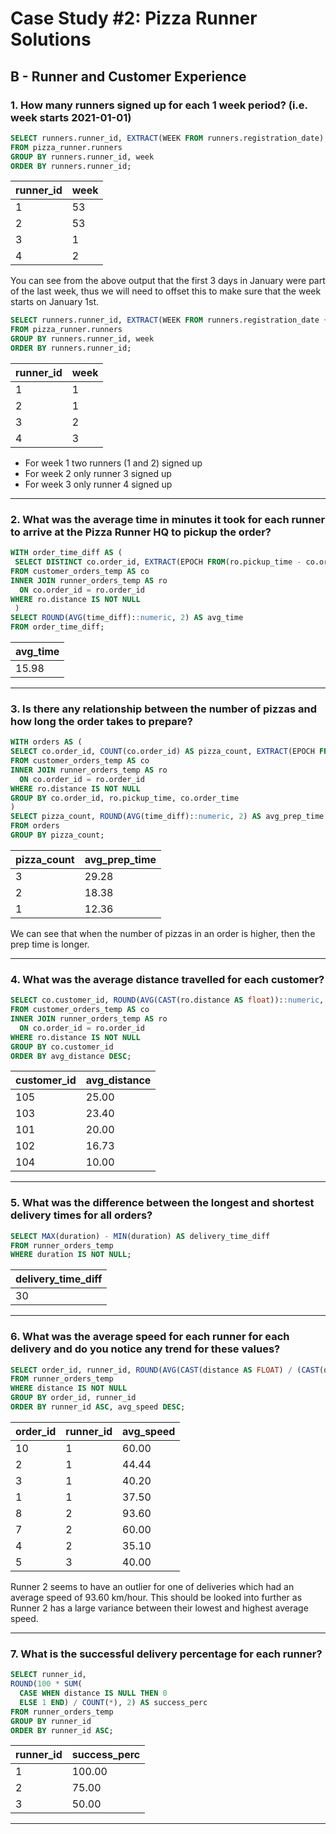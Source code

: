 # Case Study #2: Pizza Runner Solutions 
## B - Runner and Customer Experience

### 1. How many runners signed up for each 1 week period? (i.e. week starts 2021-01-01)

```SQL
SELECT runners.runner_id, EXTRACT(WEEK FROM runners.registration_date) AS week
FROM pizza_runner.runners
GROUP BY runners.runner_id, week
ORDER BY runners.runner_id;
```

| runner_id | week |
| --------- | ---- |
| 1         | 53   |
| 2         | 53   |
| 3         | 1    |
| 4         | 2    |

You can see from the above output that the first 3 days in January were part of the last week, thus we will need to offset this to make sure that the week starts on January 1st. 

```SQL
SELECT runners.runner_id, EXTRACT(WEEK FROM runners.registration_date + 3) AS week
FROM pizza_runner.runners
GROUP BY runners.runner_id, week
ORDER BY runners.runner_id;
```

| runner_id | week |
| --------- | ---- |
| 1         | 1    |
| 2         | 1    |
| 3         | 2    |
| 4         | 3    |

- For week 1 two runners (1 and 2) signed up
- For week 2 only runner 3 signed up
- For week 3 only runner 4 signed up

---

### 2. What was the average time in minutes it took for each runner to arrive at the Pizza Runner HQ to pickup the order?

```SQL
WITH order_time_diff AS (
 SELECT DISTINCT co.order_id, EXTRACT(EPOCH FROM(ro.pickup_time - co.order_time))/60 AS time_diff 
FROM customer_orders_temp AS co
INNER JOIN runner_orders_temp AS ro 
  ON co.order_id = ro.order_id
WHERE ro.distance IS NOT NULL
 )
SELECT ROUND(AVG(time_diff)::numeric, 2) AS avg_time
FROM order_time_diff;
```

| avg_time |
| -------- |
| 15.98    |

---

### 3. Is there any relationship between the number of pizzas and how long the order takes to prepare?

```SQL
WITH orders AS (
SELECT co.order_id, COUNT(co.order_id) AS pizza_count, EXTRACT(EPOCH FROM (ro.pickup_time -co.order_time)) / 60 AS time_diff 
FROM customer_orders_temp AS co
INNER JOIN runner_orders_temp AS ro 
  ON co.order_id = ro.order_id
WHERE ro.distance IS NOT NULL
GROUP BY co.order_id, ro.pickup_time, co.order_time
)
SELECT pizza_count, ROUND(AVG(time_diff)::numeric, 2) AS avg_prep_time
FROM orders
GROUP BY pizza_count;
```

| pizza_count | avg_prep_time |
| ----------- | ------------- |
| 3           | 29.28         |
| 2           | 18.38         |
| 1           | 12.36         |

We can see that when the number of pizzas in an order is higher, then the prep time is longer.

---
### 4. What was the average distance travelled for each customer?

```SQL
SELECT co.customer_id, ROUND(AVG(CAST(ro.distance AS float))::numeric, 2) AS avg_distance
FROM customer_orders_temp AS co
INNER JOIN runner_orders_temp AS ro
  ON co.order_id = ro.order_id
WHERE ro.distance IS NOT NULL
GROUP BY co.customer_id
ORDER BY avg_distance DESC;
```

| customer_id | avg_distance |
| ----------- | ------------ |
| 105         | 25.00        |
| 103         | 23.40        |
| 101         | 20.00        |
| 102         | 16.73        |
| 104         | 10.00        |

---
### 5. What was the difference between the longest and shortest delivery times for all orders?

```SQL
SELECT MAX(duration) - MIN(duration) AS delivery_time_diff
FROM runner_orders_temp
WHERE duration IS NOT NULL;
```

| delivery_time_diff |
| ------------------ |
| 30                 |

---
### 6. What was the average speed for each runner for each delivery and do you notice any trend for these values?

```SQL
SELECT order_id, runner_id, ROUND(AVG(CAST(distance AS FLOAT) / (CAST(duration AS FLOAT)/60))::numeric, 2) AS avg_speed
FROM runner_orders_temp
WHERE distance IS NOT NULL
GROUP BY order_id, runner_id
ORDER BY runner_id ASC, avg_speed DESC;
```

| order_id | runner_id | avg_speed |
| -------- | --------- | --------- |
| 10       | 1         | 60.00     |
| 2        | 1         | 44.44     |
| 3        | 1         | 40.20     |
| 1        | 1         | 37.50     |
| 8        | 2         | 93.60     |
| 7        | 2         | 60.00     |
| 4        | 2         | 35.10     |
| 5        | 3         | 40.00     |

Runner 2 seems to have an outlier for one of deliveries which had an average speed of 93.60 km/hour. This should be looked into further as Runner 2 has a large variance between their lowest and highest average speed. 

---
### 7. What is the successful delivery percentage for each runner?
```SQL
SELECT runner_id, 
ROUND(100 * SUM(
  CASE WHEN distance IS NULL THEN 0 
  ELSE 1 END) / COUNT(*), 2) AS success_perc
FROM runner_orders_temp
GROUP BY runner_id
ORDER BY runner_id ASC;
```

| runner_id | success_perc |
| --------- | ------------ |
| 1         | 100.00       |
| 2         | 75.00        |
| 3         | 50.00        |

---
